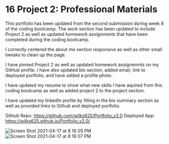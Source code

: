 # 16 Project 2: Professional Materials
This portfolio has been updated from the second submission during week 8 of the coding bootcamp. The work section has been updated to include Project 2 as well as updated homework assignments that have been completed during the coding bootcamp.

I correctly centered the about me section responsive as well as other small tweaks to clean up the page.

I have pinned Project 2 as well as updated homework assignemnts on my GitHub profile. I have also updated bio section, added email, link to deployed portfolio, and have added a profile photo.

I have updated my resume to show what new skills I have aquired from this coding bootcamp as well as added project 2 to the project section.  

I have updated my linkedIn profile by filling in the bio summary section as well as provided links to Github and deployed portfolio.

Github Repo: https://github.com/wilks625/Portfolio_v2.0
Deployed App: https://wilks625.github.io/Portfolio_v2.0/

![Screen Shot 2021-04-17 at 8 16 05 PM](https://user-images.githubusercontent.com/76915726/115130025-e71aee00-9fb9-11eb-89b2-d11a33ba426b.png)
![Screen Shot 2021-04-17 at 8 18 07 PM](https://user-images.githubusercontent.com/76915726/115130045-0c0f6100-9fba-11eb-9659-505d299ded88.png)
